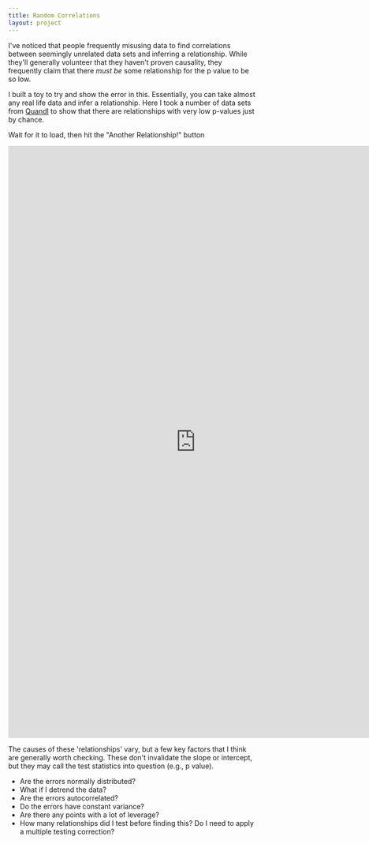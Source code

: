 ```yaml
---
title: Random Correlations
layout: project
---
```

I've noticed that people frequently misusing data to find correlations between seemingly unrelated data sets and inferring a relationship. While they'll generally volunteer that they haven't proven causality, they frequently claim that there *must be* some relationship for the p value to be so low. 

I built a toy to try and show the error in this. Essentially, you can take almost any real life data and infer a relationship. Here I took a number of data sets from [Quandl](quandl.com) to show that there are relationships with very low p-values just by chance.

Wait for it to load, then hit the "Another Relationship!" button

<iframe width="760" height="1200" frameborder="0" src="https://sameermanek.shinyapps.io/Correlations/"></iframe>
 
The causes of these 'relationships' vary, but a few key factors that I think are generally worth checking. These don't invalidate the slope or intercept, but they may call the test statistics into question (e.g., p value). 

* Are the errors normally distributed?
* What if I detrend the data?
* Are the errors autocorrelated?
* Do the errors have constant variance?
* Are there any points with a lot of leverage?
* How many relationships did I test before finding this? Do I need to apply a multiple testing correction?